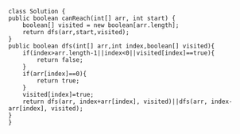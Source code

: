     class Solution {
    public boolean canReach(int[] arr, int start) {
        boolean[] visited = new boolean[arr.length];
        return dfs(arr,start,visited);
    }
    public boolean dfs(int[] arr,int index,boolean[] visited){
        if(index>arr.length-1||index<0||visited[index]==true){
            return false;
        }
        if(arr[index]==0){
            return true;
        }
        visited[index]=true;
        return dfs(arr, index+arr[index], visited)||dfs(arr, index-arr[index], visited);
    }
    }
